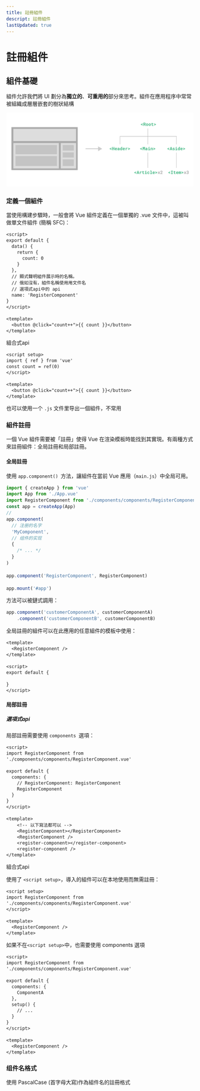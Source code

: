 ```yaml
---
title: 註冊組件
descript: 註冊組件
lastUpdated: true
---
```

# 註冊組件

## 組件基礎
組件允許我們將 UI 劃分為**獨立的**、**可重用的**部分來思考。組件在應用程序中常常被組織成層層嵌套的樹狀結構

![](./images/components.7fbb3771.png)

### 定義一個組件

當使用構建步驟時，一般會將 Vue 組件定義在一個單獨的 .vue 文件中，這被叫做單文件組件 (簡稱 SFC)：

``` vue
<script>
export default {
  data() {
    return {
      count: 0
    }
  },
  // 顯式聲明組件展示時的名稱。
  // 俄如沒有，組件名稱使用用文件名
  // 選項式api中的 api
  name: 'RegisterComponent'
}
</script>

<template>
  <button @click="count++">{{ count }}</button>
</template>
```

組合式api

``` vue
<script setup>
import { ref } from 'vue'
const count = ref(0)
</script>

<template>
  <button @click="count++">{{ count }}</button>
</template>
```

也可以使用一个 `.js` 文件里导出一個組件，不常用

### 組件註冊

一個 Vue 組件需要被「註冊」使得 Vue 在渲染模板時能找到其實現。有兩種方式來註冊組件：全局註冊和局部註冊。

#### 全局註冊

使用 `app.component() `方法，讓組件在當前 Vue 應用（`main.js`）中全局可用。

``` js
import { createApp } from 'vue'
import App from './App.vue'
import RegisterComponent from './components/components/RegisterComponent.vue'
const app = createApp(App)
// 
app.component(
  // 注册的名字
  'MyComponent',
  // 组件的实现
  {
    /* ... */
  }
)

app.component('RegisterComponent', RegisterComponent)

app.mount('#app')
```

方法可以被鏈式調用：

``` js
app.component('customerComponentA', customerComponentA)
	.component('customerComponentB', customerComponentB)
```

全局註冊的組件可以在此應用的任意組件的模板中使用：

``` vue
<template>
  <RegisterComponent />
</template>

<script>
export default {

}
</script>
```

#### 局部註冊

##### 選項式api

局部註冊需要使用 `components `選項：

```vue
<script>
import RegisterComponent from './components/components/RegisterComponent.vue'

export default {
  components: {
    // RegisterComponent: RegisterComponent
    RegisterComponent
  }
}
</script>

<template>
  	<!-- 以下寫法都可以 -->
  	<RegisterComponent></RegisterComponent>
  	<RegisterComponent />
	<register-component></register-component>
	<register-component />
</template>
```

組合式api

使用了 `<script setup>`，導入的組件可以在本地使用而無需註冊：

```vue
<script setup>
import RegisterComponent from './components/components/RegisterComponent.vue'
</script>

<template>
  <RegisterComponent />
</template>
```

如果不在` <script setup> `中，也需要使用 components 選項

```vue
<script>
import RegisterComponent from './components/components/RegisterComponent.vue'

export default {
  components: {
    ComponentA
  },
  setup() {
    // ...
  }
}
</script>

<template>
  <RegisterComponent />
</template>
```

### 组件名格式

使用 PascalCase (首字母大寫)作為組件名的註冊格式
